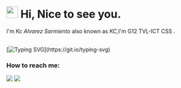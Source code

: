 <h1><img src="https://emojis.slackmojis.com/emojis/images/1531849430/4246/blob-sunglasses.gif?1531849430" width="30"/> Hi, Nice to see you.</h1> 
  
 I'm *Kc Alvarez Sarmiento* also known as *KC*,I'm G12 TVL-ICT CSS .<br><br> 
   
 [![Typing SVG](https://readme-typing-svg.herokuapp.com?color=%2349F707&lines=I'm+Kc+Sarmiento/Tito+Kc%2C+17+years+old;Nag+Eat+na+Ikaw?;Dae+magpalipas+pag+eat+ha?;)](https://git.io/typing-svg) 
  
  
 ### How to reach me:  
  
 <a href="https://www.instagram.com/kcsarmientoo/">   <img src="https://img.shields.io/badge/@kcsarmientoo-%23E4405F.svg?&style=for-the-badge&logo=instagram&logoColor=white"></a> 
 [![](https://img.shields.io/badge/Gmail-alvarezkc728@gmail.com-red)](mailto:alvarezkc728@gmail.com) 
 <a href="mailto: alvarezkc728@gmail.com"> 
   
 
